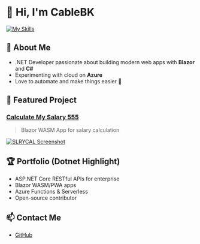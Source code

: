 # 👋 Hi, I'm CableBK

[![My Skills](https://skillicons.dev/icons?i=cs,js,dart&size=24)](https://skillicons.dev)
## 💼 About Me

- .NET Developer passionate about building modern web apps with **Blazor** and **C#**
- Experimenting with cloud on **Azure**
- Love to automate and make things easier 🚀

## 🚀 Featured Project

### [Calculate My Salary 555](https://cablebk.github.io/SLRYCAL/)
> Blazor WASM App for salary calculation

[![SLRYCAL Screenshot](https://raw.githubusercontent.com/CableBK/SLRYCAL/main/screenshot.png)](https://cablebk.github.io/SLRYCAL/)

## 🏆 Portfolio (Dotnet Highlight)

- ASP.NET Core RESTful APIs for enterprise
- Blazor WASM/PWA apps
- Azure Functions & Serverless
- Open-source contributor

## 📫 Contact Me

- [GitHub](https://github.com/CableBK)
